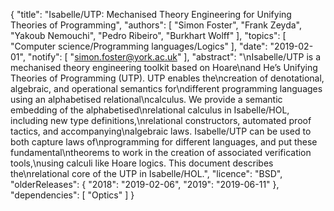 {
    "title": "Isabelle/UTP: Mechanised Theory Engineering for Unifying Theories of Programming",
    "authors": [
        "Simon Foster",
        "Frank Zeyda",
        "Yakoub Nemouchi",
        "Pedro Ribeiro",
        "Burkhart Wolff"
    ],
    "topics": [
        "Computer science/Programming languages/Logics"
    ],
    "date": "2019-02-01",
    "notify": [
        "simon.foster@york.ac.uk"
    ],
    "abstract": "\nIsabelle/UTP is a mechanised theory engineering toolkit based on Hoare\nand He’s Unifying Theories of Programming (UTP). UTP enables the\ncreation of denotational, algebraic, and operational semantics for\ndifferent programming languages using an alphabetised relational\ncalculus. We provide a semantic embedding of the alphabetised\nrelational calculus in Isabelle/HOL, including new type definitions,\nrelational constructors, automated proof tactics, and accompanying\nalgebraic laws. Isabelle/UTP can be used to both capture laws of\nprogramming for different languages, and put these fundamental\ntheorems to work in the creation of associated verification tools,\nusing calculi like Hoare logics. This document describes the\nrelational core of the UTP in Isabelle/HOL.",
    "licence": "BSD",
    "olderReleases": {
        "2018": "2019-02-06",
        "2019": "2019-06-11"
    },
    "dependencies": [
        "Optics"
    ]
}